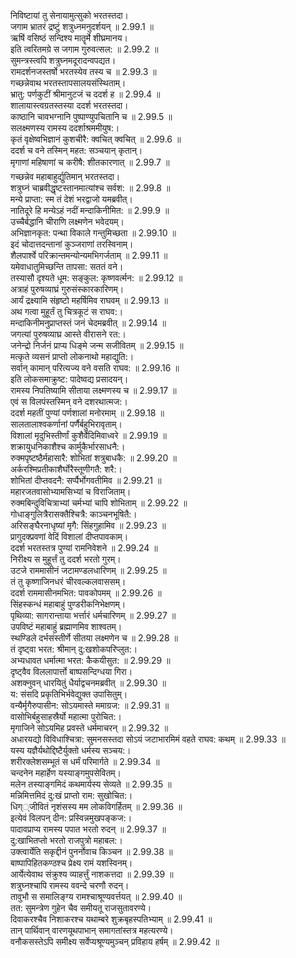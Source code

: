 

  
निविष्टायां तु सेनायामुत्सुको भरतस्तदा।  
जगाम भ्रातरं द्रष्टुं शत्रुध्नमनुदर्शयन् ॥ 2.99.1 ॥   
ऋषिं वसिष्ठं सन्दिश्य मातॄर्मे शीघ्रमानय।  
इति त्वरितमग्रे स जगाम गुरुवत्सल: ॥ 2.99.2 ॥   
सुमन्त्रस्त्वपि शत्रुघ्नमदूरादन्वपद्यत।  
रामदर्शनजस्तर्षो भरतस्येव तस्य च ॥ 2.99.3 ॥   
गच्छन्नेवाथ भरतस्तापसालयसंस्थिताम्।  
भ्रातु: पर्णकुटीं श्रीमानुटजं च ददर्श ह ॥ 2.99.4 ॥   
शालायास्त्वग्रतस्तस्या ददर्श भरतस्तदा।  
काष्ठानि चावभग्नानि पुष्पाण्युपचितानि च ॥ 2.99.5 ॥   
सलक्ष्मणस्य रामस्य ददर्शाश्रममीयुष:।  
कृतं वृक्षेष्वभिज्ञानं कुशचीरै: क्वचित् क्वचित् ॥ 2.99.6 ॥   
ददर्श च वने तस्मिन् महत: सञ्चयान् कृतान्।  
मृगाणां महिषाणां च करीषै: शीतकारणात् ॥ 2.99.7 ॥   
गच्छन्नेव महाबाहुर्द्युतिमान् भरतस्तदा।  
शत्रुघ्नं चाब्रवीद्धृष्टस्तानमात्यांश्च सर्वश: ॥ 2.99.8 ॥   
मन्ये प्राप्ता: स्म तं देशं भरद्वाजो यमब्रवीत्।  
नातिदूरे हि मन्येऽहं नदीं मन्दाकिनीमित: ॥ 2.99.9 ॥   
उच्चैर्बद्धानि चीराणि लक्ष्मणेन भवेदयम्।  
अभिज्ञानकृत: पन्था विकाले गन्तुमिच्छता ॥ 2.99.10 ॥   
इदं चोदात्तदन्तानां कुञ्जराणां तरस्विनाम्।  
शैलपार्श्वे परिक्रान्तमन्योन्यमभिगर्जताम् ॥ 2.99.11 ॥   
यमेवाधातुमिच्छन्ति तापसा: सततं वने।  
तस्यासौ दृश्यते धूम: सङ्कुल: कृष्णवर्त्मन: ॥ 2.99.12 ॥   
अत्राहं पुरुषव्याघ्रं गुरुसंस्कारकारिणम्।  
आर्यं द्रक्ष्यामि संहृष्टो महर्षिमिव राघवम् ॥ 2.99.13 ॥   
अथ गत्वा मुहूर्तं तु चित्रकूटं स राघव:।  
मन्दाकिनीमनुप्राप्तस्तं जनं चेदमब्रवीत् ॥ 2.99.14 ॥   
जगत्यां पुरुषव्याघ्र आस्ते वीरासने रत:।  
जनेन्द्रो निर्जनं प्राप्य धिङ्मे जन्म सजीवितम् ॥ 2.99.15 ॥   
मत्कृते व्यसनं प्राप्तो लोकनाथो महाद्युति:।  
सर्वान् कामान् परित्यज्य वने वसति राघव: ॥ 2.99.16 ॥   
इति लोकसमाक्रुष्ट: पादेष्वद्य प्रसादयन्।  
रामस्य निपतिष्यामि सीताया लक्ष्मणस्य च ॥ 2.99.17 ॥   
एवं स विलपंस्तस्मिन् वने दशरथात्मज:।  
ददर्श महतीं पुण्यां पर्णशालां मनोरमाम् ॥ 2.99.18 ॥   
सालतालाश्वकर्णानां पर्णैर्बहुभिरावृताम्।  
विशालां मृदुभिस्तीर्णां कुशैर्वेदिमिवाध्वरे ॥ 2.99.19 ॥   
शक्रायुधनिकाशैश्च कार्मुकैर्भारसाधनै:।  
रुक्मपृष्टष्ठैर्महासारै: शोभितां शत्रुबाधकै: ॥ 2.99.20 ॥   
अर्करश्मिप्रतीकाशैर्घोरैस्तूणीगतै: शरै:।  
शोभितां दीप्तवदनै: सर्प्पैर्भोगवतीमिव ॥ 2.99.21 ॥   
महारजतवासोभ्यामसिभ्यां च विराजिताम्।  
रुक्मबिन्दुविचित्राभ्यां चर्मभ्यां चापि शोभिताम् ॥ 2.99.22 ॥   
गोधाङ्गुलित्रैरासक्तैश्चित्रै: काञ्चनभूषितै:।  
अरिसङ्घैरनाधृष्यां मृगै: सिंहगुहामिव ॥ 2.99.23 ॥   
प्रागुदक्प्रवणां वेदिं विशालां दीप्तपावकाम्।  
ददर्श भरतस्तत्र पुण्यां रामनिवेशने ॥ 2.99.24 ॥   
निरीक्ष्य स मुहूर्त्तं तु ददर्श भरतो गुरम्।  
उटजे राममासीनं जटामण्डलधारिणम् ॥ 2.99.25 ॥   
तं तु कृष्णाजिनधरं चीरवल्कलवाससम्।  
ददर्श राममासीनमभित: पावकोपमम् ॥ 2.99.26 ॥   
सिंहस्कन्धं महाबाहुं पुण्डरीकनिभेक्षणम्।  
पृथिव्या: सागरान्ताया भर्त्तारं धर्मचारिणम् ॥ 2.99.27 ॥   
उपविष्टं महाबाहुं ब्रह्माणमिव शाश्वतम्।  
स्थण्डिले दर्भसंस्तीर्णे सीतया लक्ष्मणेन च ॥ 2.99.28 ॥   
तं दृष्ट्वा भरत: श्रीमान् दु:खशोकपरिप्लुत:।  
अभ्यधावत धर्मात्मा भरत: कैकयीसुत: ॥ 2.99.29 ॥   
दृष्ट्वैव विललापार्त्तो बाष्पसन्दिग्धया गिरा।  
अशक्नुवन् धारयितुं धैर्याद्वचनमब्रवीत् ॥ 2.99.30 ॥   
य: संसदि प्रकृतिभिर्भवेद्युक्त उपासितुम्।  
वन्यैर्मृगैरुपासीन: सोऽयमास्ते ममाग्रज: ॥ 2.99.31 ॥   
वासोभिर्बहुसाहस्रैर्यो महात्मा पुरोचित:।  
मृगाजिने सोऽयमिह प्रवस्ते धर्ममाचरन् ॥ 2.99.32 ॥   
अधारयद्यो विविधाश्चित्रा: सुमनसस्तदा सोऽयं जटाभारमिमं वहते राघव: कथम् ॥ 2.99.33 ॥   
यस्य यज्ञैर्यथोद्दिष्टैर्युक्तो धर्मस्य सञ्चय:।  
शरीरक्लेशसम्भूतं स धर्मं परिमार्गते ॥ 2.99.34 ॥   
चन्दनेन महार्हेण यस्याङ्गमुपसेवितम्।  
मलेन तस्याङ्गमिदं कथमार्यस्य सेव्यते ॥ 2.99.35 ॥   
मन्निमित्तमिदं दु:खं प्राप्तो राम: सुखोचित:।  
धिग््जीवितं नृशंसस्य मम लोकविगर्हितम् ॥ 2.99.36 ॥   
इत्येवं विलपन् दीन: प्रस्विन्नमुखपङ्कज:।  
पादावप्राप्य रामस्य पपात भरतो रुदन् ॥ 2.99.37 ॥   
दु:खाभितप्तो भरतो राजपुत्रो महाबल:।  
उक्त्वार्येति सकृद्दीनं पुनर्नोवाच किञ्चन ॥ 2.99.38 ॥   
बाष्पापिहितकण्ठश्च प्रेक्ष्य रामं यशस्विनम्।  
आर्येत्येवाथ संक्रुश्य व्याहर्त्तुं नाशकत्तदा ॥ 2.99.39 ॥   
शत्रुघ्नश्चापि रामस्य ववन्दे चरणौ रुदन्।  
तावुभौ स समालिङ्ग्य रामश्चाश्रूण्यवर्त्तयत् ॥ 2.99.40 ॥   
तत: सुमन्त्रेण गुहेन चैव समीयतू राजसुतावरण्ये।  
दिवाकरश्चैव निशाकरश्च यथाम्बरे शुक्रबृहस्पतिभ्याम् ॥ 2.99.41 ॥   
तान् पार्थिवान् वारणयूथपाभान् समागतांस्तत्र महत्यरण्ये।  
वनौकसस्तेऽपि समीक्ष्य सर्वेप्यश्रूण्यमुञ्चन् प्रविहाय हर्षम् ॥ 2.99.42 ॥   
